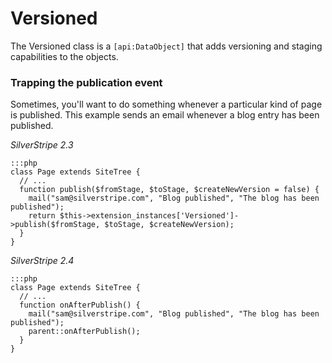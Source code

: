 # Versioned

The Versioned class is a `[api:DataObject]` that adds versioning and staging capabilities to the objects.

### Trapping the publication event

Sometimes, you'll want to do something whenever a particular kind of page is published.  This example sends an email
whenever a blog entry has been published.

*SilverStripe 2.3*

	:::php
	class Page extends SiteTree {
	  // ...
	  function publish($fromStage, $toStage, $createNewVersion = false) {
	    mail("sam@silverstripe.com", "Blog published", "The blog has been published");
	    return $this->extension_instances['Versioned']->publish($fromStage, $toStage, $createNewVersion);
	  }
	}


*SilverStripe 2.4*

	:::php
	class Page extends SiteTree {
	  // ...
	  function onAfterPublish() {
	    mail("sam@silverstripe.com", "Blog published", "The blog has been published");
	    parent::onAfterPublish();
	  }
	}


